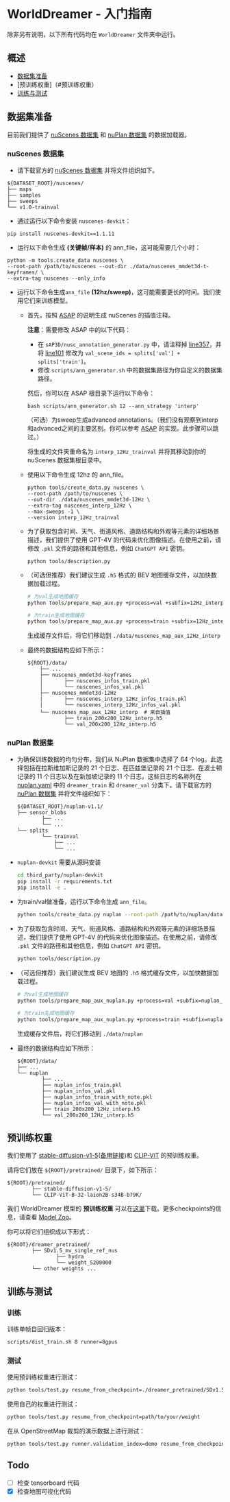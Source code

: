 # WorldDreamer - 入门指南

除非另有说明，以下所有代码均在 `WorldDreamer` 文件夹中运行。

## 概述
- [数据集准备](#数据集准备)
- [预训练权重]（#预训练权重）
- [训练与测试](#训练与测试)

## 数据集准备

目前我们提供了 [nuScenes 数据集](#nuscenes-数据集) 和 [nuPlan 数据集](#nuplan-数据集) 的数据加载器。

### nuScenes 数据集

- 请下载官方的 [nuScenes 数据集](https://www.nuscenes.org/download) 并将文件组织如下。
```
${DATASET_ROOT}/nuscenes/
├── maps
├── samples
├── sweeps
└── v1.0-trainval
```

- 通过运行以下命令安装 `nuscenes-devkit`：
```shell
pip install nuscenes-devkit==1.1.11
```
- 运行以下命令生成 **(关键帧/样本)** 的 ann_file，这可能需要几个小时：

```shell
python -m tools.create_data nuscenes \
--root-path /path/to/nuscenes --out-dir ./data/nuscenes_mmdet3d-t-keyframes/ \
--extra-tag nuscenes --only_info
```
- 运行以下命令生成`ann_file` **(12hz/sweep)**，这可能需要更长的时间。我们使用它们来训练模型。
	- 首先，按照 [ASAP](https://github.com/JeffWang987/ASAP/blob/main/docs/prepare_data.md) 的说明生成 nuScenes 的插值注释。
    
        **注意**：需要修改 ASAP 中的以下代码：
        - 在 `sAP3D/nusc_annotation_generator.py` 中，请注释掉 [line357](https://github.com/JeffWang987/ASAP/blob/52316629f2a87ef2ef5bbc634d33e9544b5e39a7/sAP3D/nusc_annotation_generator.py#L357)，并将 [line101](https://github.com/JeffWang987/ASAP/blob/52316629f2a87ef2ef5bbc634d33e9544b5e39a7/sAP3D/nusc_annotation_generator.py#L101) 修改为 `val_scene_ids = splits['val'] + splits['train']`。
        - 修改 `scripts/ann_generator.sh` 中的数据集路径为你自定义的数据集路径。
    
        然后，你可以在 ASAP 根目录下运行以下命令：

        ```
        bash scripts/ann_generator.sh 12 --ann_strategy 'interp' 
        ```

        （可选）为sweep生成advanced annotations。（我们没有观察到interp和advanced之间的主要区别。你可以参考  [ASAP](https://github.com/JeffWang987/ASAP/blob/main/docs/prepare_data.md) 的实现。此步骤可以跳过。）
        
        
        将生成的文件夹重命名为 `interp_12Hz_trainval` 并将其移动到你的 nuScenes 数据集根目录中。

    - 使用以下命令生成 12hz 的 ann_file。
        ```
        python tools/create_data.py nuscenes \
        --root-path /path/to/nuscenes \
        --out-dir ./data/nuscenes_mmdet3d-12Hz \
        --extra-tag nuscenes_interp_12Hz \
        --max-sweeps -1 \
        --version interp_12Hz_trainval
        ```

    - 为了获取包含时间、天气、街道风格、道路结构和外观等元素的详细场景描述，我们提供了使用 GPT-4V 的代码来优化图像描述。在使用之前，请修改 `.pkl` 文件的路径和其他信息，例如 `ChatGPT API` 密钥。
        ```
        python tools/description.py
        ```

    - （可选但推荐）我们建议生成 `.h5` 格式的 BEV 地图缓存文件，以加快数据加载过程。
        ```bash
        # 为val生成地图缓存
        python tools/prepare_map_aux.py +process=val +subfix=12Hz_interp

        # 为train生成地图缓存
        python tools/prepare_map_aux.py +process=train +subfix=12Hz_interp
        ```
        生成缓存文件后，将它们移动到 `./data/nuscenes_map_aux_12Hz_interp`

    
    - 最终的数据结构应如下所示：
        ```
        ${ROOT}/data/
            ├── ...
            ├── nuscenes_mmdet3d-keyframes
            │       ├── nuscenes_infos_train.pkl
            │       └── nuscenes_infos_val.pkl
            ├── nuscenes_mmdet3d-12Hz
            |       ├── nuscenes_interp_12Hz_infos_train.pkl
            |       └── nuscenes_interp_12Hz_infos_val.pkl
            └── nuscenes_map_aux_12Hz_interp  # 来自插值
                    ├── train_200x200_12Hz_interp.h5
                    └── val_200x200_12Hz_interp.h5
        ```

### nuPlan 数据集

- 为确保训练数据的均匀分布，我们从 NuPlan 数据集中选择了 64 个log。此选择包括在拉斯维加斯记录的 21 个日志、在匹兹堡记录的 21 个日志、在波士顿记录的 11 个日志以及在新加坡记录的 11 个日志。这些日志的名称列在 [nuplan.yaml](../tools/data_converter/nuplan.yaml) 中的 `dreamer_train` 和 `dreamer_val` 分类下。请下载官方的 [nuPlan 数据集](https://www.nuscenes.org/nuplan#download) 并将文件组织如下：
    ```
    ${DATASET_ROOT}/nuplan-v1.1/
    ├── sensor_blobs
            ├── ...
            └── ...
    └── splits
            └── trainval
                ├── ...
                └── ...
    ```

- `nuplan-devkit` 需要从源码安装

    ```bash
    cd third_party/nuplan-devkit
    pip install -r requirements.txt
    pip install -e .
    ```

- 为train/val做准备，运行以下命令生成 `ann_file`。
    ```bash 
    python tools/create_data.py nuplan --root-path /path/to/nuplan/dataset/ --version dreamer-trainval --out-dir data/nuplan --split-yaml tools/data_converter/nuplan.yaml
    ```

- 为了获取包含时间、天气、街道风格、道路结构和外观等元素的详细场景描述，我们提供了使用 GPT-4V 的代码来优化图像描述。在使用之前，请修改 `.pkl` 文件的路径和其他信息，例如 `ChatGPT API` 密钥。
    ``` bash
    python tools/description.py
    ```

- （可选但推荐）我们建议生成 BEV 地图的 `.h5` 格式缓存文件，以加快数据加载过程。
    ``` bash
    # 为val生成地图缓存
    python tools/prepare_map_aux_nuplan.py +process=val +subfix=nuplan_map_aux

    # 为train生成地图缓存
    python tools/prepare_map_aux_nuplan.py +process=train +subfix=nuplan_map_aux
    ```
    生成缓存文件后，将它们移动到 `./data/nuplan`

- 最终的数据结构应如下所示：
    ```
    ${ROOT}/data/
    ├── ...
    └── nuplan
            ├── ...
            ├── nuplan_infos_train.pkl
            ├── nuplan_infos_val.pkl
            ├── nuplan_infos_train_with_note.pkl
            ├── nuplan_infos_val_with_note.pkl
            ├── train_200x200_12Hz_interp.h5
            └── val_200x200_12Hz_interp.h5
    ```

## 预训练权重

我们使用了 [stable-diffusion-v1-5](https://huggingface.co/runwayml/stable-diffusion-v1-5)([备用链接](https://huggingface.co/pt-sk/stable-diffusion-1.5))和 [CLIP-ViT](https://huggingface.co/laion/CLIP-ViT-B-32-laion2B-s34B-b79K) 的预训练权重。

请将它们放在 `${ROOT}/pretrained/` 目录下，如下所示：

```
${ROOT}/pretrained/
        ├── stable-diffusion-v1-5/
        └── CLIP-ViT-B-32-laion2B-s34B-b79K/
```
我们 WorldDreamer 模型的 **预训练权重** 可以在[这里](https://huggingface.co/jokester-yxm/DriveArena/tree/main)下载。更多checkpoints的信息，请查看 [Model Zoo](../README.md/#model-zoo)。

你可以将它们组织成以下形式：
```
${ROOT}/dreamer_pretrained/
        ├── SDv1.5_mv_single_ref_nus
                ├── hydra
                └── weight_S200000
        └── other weights ...
```

## 训练与测试

### 训练

训练单帧自回归版本：
```bash
scripts/dist_train.sh 8 runner=8gpus
```

### 测试

使用预训练权重进行测试：
```bash
python tools/test.py resume_from_checkpoint=./dreamer_pretrained/SDv1.5_mv_single_ref_nus/weight_S200000
```
使用自己的权重进行测试：
```bash
python tools/test.py resume_from_checkpoint=path/to/your/weight
```
在从 OpenStreetMap 裁剪的演示数据上进行测试：
```bash
python tools/test.py runner.validation_index=demo resume_from_checkpoint=path/to/your/weight
```

## Todo

- [ ] 检查 tensorboard 代码
- [x] 检查地图可视化代码
